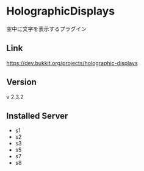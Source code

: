 # HolographicDisplays
空中に文字を表示するプラグイン

## Link
https://dev.bukkit.org/projects/holographic-displays

## Version
v 2.3.2

## Installed Server
- s1
- s2
- s3
- s5
- s7
- s8

